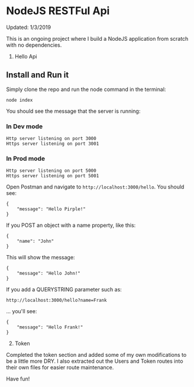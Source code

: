 # NodeJS RESTFul Api

Updated: 1/3/2019

This is an ongoing project where I build a NodeJS application from scratch with no dependencies.

1. Hello Api

## Install and Run it
Simply clone the repo and run the node command in the terminal:

    node index

You should see the message that the server is running:

### In Dev mode

    Http server listening on port 3000
    Https server listening on port 3001

### In Prod mode

    Http server listening on port 5000
    Https server listening on port 5001

Open Postman and navigate to `http://localhost:3000/hello`.  You should see:

    {
        "message": "Hello Pirple!"
    }

If you POST an object with a name property, like this:

    {
        "name": "John"
    }

This will show the message:

    {
        "message": "Hello John!"
    }

If you add a QUERYSTRING parameter such as:

    http://localhost:3000/hello?name=Frank

... you'll see:

    {
        "message": "Hello Frank!"
    }

2. Token

Completed the token section and added some of my own modifications to be a little more DRY.  I also extracted out the Users and Token routes into their own files for easier route maintenance.

Have fun!
